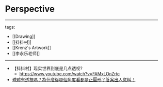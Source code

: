 # Perspective

---
tags:
  - [[Drawing]]
  - [[抖抖村]]
  - [[Krenz's Artwork]]
  - [[李永乐老师]]
---

* 【抖抖村】现实世界到底是几点透视?
  * https://www.youtube.com/watch?v=FAMxLOnZrtc
* [球體有透視嗎？為什麼從哪個角度看都是正圓形？答案出人意料！](https://youtu.be/98Iu34l60OA)